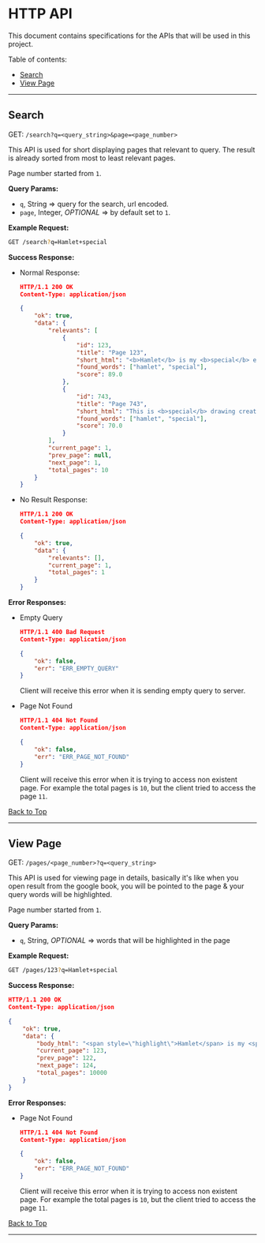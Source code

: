 # HTTP API

This document contains specifications for the APIs that will be used in this project.

Table of contents:

- [Search](#search)
- [View Page](#view-page)

---

## Search

GET: `/search?q=<query_string>&page=<page_number>`

This API is used for short displaying pages that relevant to query. The result is already sorted from most to least relevant pages.

Page number started from `1`.

**Query Params:**

- `q`, String => query for the search, url encoded.
- `page`, Integer, _OPTIONAL_ => by default set to `1`.

**Example Request:**

```bash
GET /search?q=Hamlet+special
```

**Success Response:**

- Normal Response:

    ```json
    HTTP/1.1 200 OK
    Content-Type: application/json

    {
        "ok": true,
        "data": {
            "relevants": [
                {
                    "id": 123,
                    "title": "Page 123",
                    "short_html": "<b>Hamlet</b> is my <b>special</b> egg. How are you buddy? I'm not too fond with literature art so I could just...",
                    "found_words": ["hamlet", "special"],
                    "score": 89.0
                },
                {
                    "id": 743,
                    "title": "Page 743",
                    "short_html": "This is <b>special</b> drawing created by me. Why don't you just read <b>hamlet</b>?",
                    "found_words": ["hamlet", "special"],
                    "score": 70.0
                }
            ],
            "current_page": 1,
            "prev_page": null,
            "next_page": 1,
            "total_pages": 10
        }
    }
    ```

- No Result Response:

    ```json
    HTTP/1.1 200 OK
    Content-Type: application/json

    {
        "ok": true,
        "data": {
            "relevants": [],
            "current_page": 1,
            "total_pages": 1
        }
    }
    ```


**Error Responses:**

- Empty Query

    ```json
    HTTP/1.1 400 Bad Request
    Content-Type: application/json

    {
        "ok": false,
        "err": "ERR_EMPTY_QUERY"
    }
    ```

    Client will receive this error when it is sending empty query to server.

- Page Not Found

    ```json
    HTTP/1.1 404 Not Found
    Content-Type: application/json

    {
        "ok": false,
        "err": "ERR_PAGE_NOT_FOUND"
    }
    ```

    Client will receive this error when it is trying to access non existent page. For example the total pages is `10`, but the client tried to access the page `11`.

[Back to Top](#http-api)

---

## View Page

GET: `/pages/<page_number>?q=<query_string>`

This API is used for viewing page in details, basically it's like when you open result from the google book, you will be pointed to the page & your query words will be highlighted.

Page number started from `1`.

**Query Params:**

- `q`, String, _OPTIONAL_ => words that will be highlighted in the page

**Example Request:**

```bash
GET /pages/123?q=Hamlet+special
```

**Success Response:**

```json
HTTP/1.1 200 OK
Content-Type: application/json

{
    "ok": true,
    "data": {
        "body_html": "<span style=\"highlight\">Hamlet</span> is my <span style=\"highlight\">special</span> egg. How are you buddy? I'm not too fond with literature art so I could just try to work on it.",
        "current_page": 123,
        "prev_page": 122,
        "next_page": 124,
        "total_pages": 10000
    }
}
```

**Error Responses:**

- Page Not Found

    ```json
    HTTP/1.1 404 Not Found
    Content-Type: application/json

    {
        "ok": false,
        "err": "ERR_PAGE_NOT_FOUND"
    }
    ```

    Client will receive this error when it is trying to access non existent page. For example the total pages is `10`, but the client tried to access the page `11`.

[Back to Top](#http-api)

---